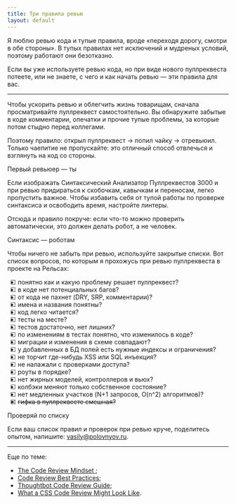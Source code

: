 ```yaml
---
title: Три правила ревью
layout: default
---
```


Я люблю ревью кода и тупые правила, вроде «переходя дорогу, смотри в обе стороны». В тупых правилах нет исключений и мудреных условий, поэтому работают они безотказно.

Если вы уже используете ревью кода, но при виде нового пуллреквеста потеете, или не знаете, с чего и как начать ревью — эти правила для вас.

-------------------------------------------

Чтобы ускорить ревью и облегчить жизнь товарищам, сначала просматривайте пуллреквест самостоятельно. Вы обнаружите забытые в коде комментарии, опечатки и прочие тупые проблемы, за которые потом стыдно перед коллегами.

Поэтому правило: открыл пуллреквест → попил чайку → отревьюил. Только чаепитие не пропускайте: это отличный способ отвлечься и взглянуть на код со стороны.

<div class="outstanding outstanding--therule">
Первый ревьюер — ты
</div>

Если изображать Синтаксический Анализатор Пуллреквестов 3000 и при ревью придираться к скобочкам, кавычкам и переносам, легко пропустить важное. Чтобы избавить себя от тупой работы по проверке синтаксиса и освободить время, настройте линтеры.

Отсюда и правило покруче: если что-то можно проверить автоматически, это должен делать робот, а не человек.

<div class="outstanding outstanding--therule">
Синтаксис — роботам
</div>

Чтобы ничего не забыть при ревью, используйте закрытые списки. Вот список вопросов, по которым я прохожусь при ревью пуллреквеста в проекте на Рельсах:

<ul id="my_checklist" class="my_checklist">
  <li class="my_checklist-item">понятно как и какую проблему решает пуллреквест?</li>
  <li class="my_checklist-item">в коде нет потенциальных багов?</li>
  <li class="my_checklist-item">от кода не пахнет (DRY, SRP, комментарии)?</li>
  <li class="my_checklist-item">имена и названия понятны?</li>
  <li class="my_checklist-item">код легко читается?</li>
  <li class="my_checklist-item">тесты на месте?</li>
  <li class="my_checklist-item">тестов достаточно, нет лишних?</li>
  <li class="my_checklist-item">по изменениям в тестах понятно, что изменилось в коде?</li>
  <li class="my_checklist-item">миграции и изменения в схеме совпадают?</li>
  <li class="my_checklist-item">у добавленных в БД полей есть нужные индексы и ограничения?</li>
  <li class="my_checklist-item">не торчит где-нибудь XSS или SQL инъекция?</li>
  <li class="my_checklist-item">не налажали с проверками доступа?</li>
  <li class="my_checklist-item">роуты в порядке?</li>
  <li class="my_checklist-item">нет жирных моделей, контроллеров и вьюх?</li>
  <li class="my_checklist-item">колбэки меняют только собственное состояние?</li>
  <li class="my_checklist-item">нет медленных участков (N+1 запросов, O(n^2) алгоритмов)?</li>
  <li class="my_checklist-item is-done">гифка в пуллреквесте смешная?</li>
</ul>

<div class="outstanding outstanding--therule">
Проверяй по списку
</div>


Если ваш список правил и проверок при ревью круче, поделитесь опытом, напишите: [vasily@polovnyov.ru](mailto:vasily@polovnyov.ru).

-------------------------------------------

Еще по теме:

* [The Code Review Mindset
](https://medium.com/medium-eng/the-code-review-mindset-3280a4af0a89#.16v4n6pbs);
* [Code Review Best Practices](http://kevinlondon.com/2015/05/05/code-review-best-practices.html);
* [Thoughtbot Code Review Guide](https://github.com/thoughtbot/guides/tree/master/code-review);
* [What a CSS Code Review Might Look Like](https://css-tricks.com/what-a-css-code-review-might-look-like/).

<style>
  .my_checklist li {
    cursor: pointer;
  }

  .my_checklist li:before {
    content: '☐';
    display: inline-block;
    width: 1.5em;
    margin-left: -1.5em;
    text-align: center;
  }

  .my_checklist .is-done {
    text-decoration: line-through;
  }

  .my_checklist .is-done:before {
    content: '☒';
  }
</style>

<script>
  (function() {
    document.getElementById('my_checklist').addEventListener('click', function(e) {
      if (e.target && e.target.nodeName === 'LI') {
        e.target.classList.toggle('is-done');
      }
    });
  })();
</script>

